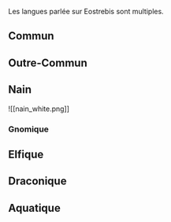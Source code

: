
Les langues parlée sur Eostrebis sont multiples.

## Commun

## Outre-Commun

## Nain
![[nain_white.png]]
### Gnomique

## Elfique

## Draconique

## Aquatique

